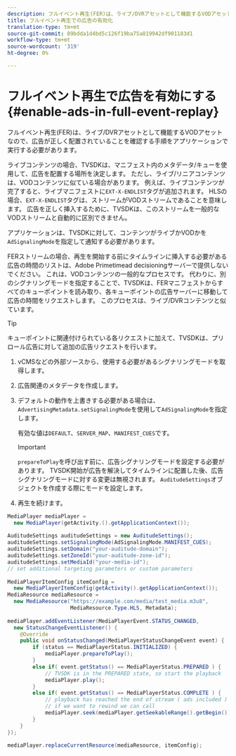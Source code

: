 ```yaml
---
description: フルイベント再生(FER)は、ライブ/DVRアセットとして機能するVODアセットなので、広告が正しく配置されていることを確認する手順をアプリケーションで実行する必要があります。
title: フルイベント再生での広告の有効化
translation-type: tm+mt
source-git-commit: 89bdda1d4bd5c126f19ba75a819942df901183d1
workflow-type: tm+mt
source-wordcount: '319'
ht-degree: 0%

---
```



# フルイベント再生で広告を有効にする{#enable-ads-in-full-event-replay}

フルイベント再生(FER)は、ライブ/DVRアセットとして機能するVODアセットなので、広告が正しく配置されていることを確認する手順をアプリケーションで実行する必要があります。

ライブコンテンツの場合、TVSDKは、マニフェスト内のメタデータ/キューを使用して、広告を配置する場所を決定します。 ただし、ライブ/リニアコンテンツは、VODコンテンツに似ている場合があります。 例えば、ライブコンテンツが完了すると、ライブマニフェストに`EXT-X-ENDLIST`タグが追加されます。 HLSの場合、`EXT-X-ENDLIST`タグは、ストリームがVODストリームであることを意味します。 広告を正しく挿入するために、TVSDKは、このストリームを一般的なVODストリームと自動的に区別できません。

アプリケーションは、TVSDKに対して、コンテンツがライブかVODかを`AdSignalingMode`を指定して通知する必要があります。

FERストリームの場合、再生を開始する前にタイムラインに挿入する必要がある広告の時間のリストは、Adobe Primetimead decisioningサーバーで提供しないでください。 これは、VODコンテンツの一般的なプロセスです。 代わりに、別のシグナリングモードを指定することで、TVSDKは、FERマニフェストからすべてのキューポイントを読み取り、各キューポイントの広告サーバーに移動して広告の時間をリクエストします。 このプロセスは、ライブ/DVRコンテンツと似ています。

>[!TIP]
>
>キューポイントに関連付けられている各リクエストに加えて、TVSDKは、プリロール広告に対して追加の広告リクエストを行います。

1. vCMSなどの外部ソースから、使用する必要があるシグナリングモードを取得します。
1. 広告関連のメタデータを作成します。
1. デフォルトの動作を上書きする必要がある場合は、`AdvertisingMetadata.setSignalingMode`を使用して`AdSignalingMode`を指定します。

   有効な値は`DEFAULT`、`SERVER_MAP`、`MANIFEST_CUES`です。

   >[!IMPORTANT]
   >
   >`prepareToPlay`を呼び出す前に、広告シグナリングモードを設定する必要があります。 TVSDK開始が広告を解決してタイムラインに配置した後、広告シグナリングモードに対する変更は無視されます。 `AuditudeSettings`オブジェクトを作成する際にモードを設定します。

1. 再生を続けます。

<!--<a id="example_6DECA71C3C3B4551805C09A80686552F"></a>-->

```java
MediaPlayer mediaPlayer =  
  new MediaPlayer(getActivity.().getApplicationContext()); 
 
AuditudeSettings auditudeSettings = new AuditudeSettings(); 
auditudeSettings.setSignalingMode(AdSignalingMode.MANIFEST_CUES); 
auditudeSettings.setDomain("your-auditude-domain"); 
auditudeSettings.setZoneId("your-auditude-zone-id"); 
auditudeSettings.setMediaId("your-media-id"); 
// set additional targeting parameters or custom parameters 
 
MediaPlayerItemConfig itemConfig =  
  new MediaPlayerItemConfig(getActivity().getApplicationContext()); 
MediaResource mediaResource =  
  new MediaResource("https://example.com/media/test_media.m3u8",  
                    MediaResource.Type.HLS, Metadata); 
 
mediaPlayer.addEventListener(MediaPlayerEvent.STATUS_CHANGED,  
  new StatusChangeEventListener() { 
    @Override 
    public void onStatusChanged(MediaPlayerStatusChangeEvent event) { 
        if (status == MediaPlayerStatus.INITIALIZED) { 
            mediaPlayer.prepareToPlay(); 
        } 
        else if( event.getStatus() == MediaPlayerStatus.PREPARED ) { 
            // TVSDK is in the PREPARED state, so start the playback 
            mediaPlayer.play(); 
        } 
        else if( event.getStatus() == MediaPlayerStatus.COMPLETE ) { 
            // playback has reached the end of stream ( ads included ) 
            // if we want to rewind we can call 
            mediaPlayer.seek(mediaPlayer.getSeekableRange().getBegin()); 
        } 
    } 
}); 
 
mediaPlayer.replaceCurrentResource(mediaResource, itemConfig); 
```
